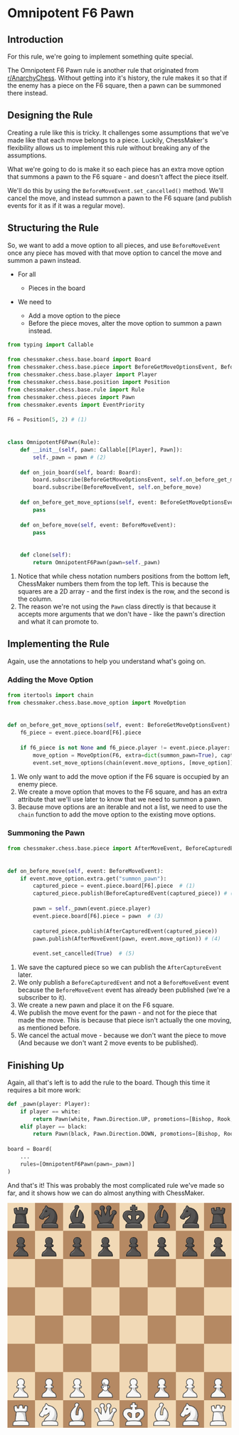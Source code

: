 # Omnipotent F6 Pawn

## Introduction

For this rule, we're going to implement something quite special.

The Omnipotent F6 Pawn rule is another rule that originated from [r/AnarchyChess](https://www.reddit.com/r/AnarchyChess/).
Without getting into it's history, the rule makes it so that if the enemy has a piece
on the F6 square, then a pawn can be summoned there instead.

## Designing the Rule

Creating a rule like this is tricky. It challenges some assumptions that we've made
like that each move belongs to a piece. Luckily, ChessMaker's flexibility allows us
to implement this rule without breaking any of the assumptions.

What we're going to do is make it so each piece has an extra move option that
summons a pawn to the F6 square - and doesn't affect the piece itself.

We'll do this by using the `BeforeMoveEvent.set_cancelled()` method.
We'll cancel the move, and instead summon a pawn to the F6 square
(and publish events for it as if it was a regular move).

## Structuring the Rule

So, we want to add a move option to all pieces, and use `BeforeMoveEvent`
once any piece has moved with that move option to cancel the move and summon a pawn instead.

- For all

    * Pieces in the board
  
- We need to

    * Add a move option to the piece
    * Before the piece moves, alter the move option to summon a pawn instead.

```python title="omnipotent_f6_pawn.py"
from typing import Callable

from chessmaker.chess.base.board import Board
from chessmaker.chess.base.piece import BeforeGetMoveOptionsEvent, BeforeMoveEvent
from chessmaker.chess.base.player import Player
from chessmaker.chess.base.position import Position
from chessmaker.chess.base.rule import Rule
from chessmaker.chess.pieces import Pawn
from chessmaker.events import EventPriority

F6 = Position(5, 2) # (1)


class OmnipotentF6Pawn(Rule):
    def __init__(self, pawn: Callable[[Player], Pawn]):
        self._pawn = pawn # (2)

    def on_join_board(self, board: Board):
        board.subscribe(BeforeGetMoveOptionsEvent, self.on_before_get_move_options, EventPriority.HIGH)
        board.subscribe(BeforeMoveEvent, self.on_before_move)

    def on_before_get_move_options(self, event: BeforeGetMoveOptionsEvent):
        pass
    
    def on_before_move(self, event: BeforeMoveEvent):
        pass


    def clone(self):
        return OmnipotentF6Pawn(pawn=self._pawn)
```

1. Notice that while chess notation numbers positions from the bottom left, ChessMaker
   numbers them from the top left. This is because the squares are a 2D array - and
   the first index is the row, and the second is the column.
2. The reason we're not using the `Pawn` class directly is that because it
   accepts more arguments that we don't have - like the pawn's direction
   and what it can promote to.

## Implementing the Rule

Again, use the annotations to help you understand what's going on.

### Adding the Move Option

```python
from itertools import chain
from chessmaker.chess.base.move_option import MoveOption


def on_before_get_move_options(self, event: BeforeGetMoveOptionsEvent):
    f6_piece = event.piece.board[F6].piece

    if f6_piece is not None and f6_piece.player != event.piece.player: # (1)
        move_option = MoveOption(F6, extra=dict(summon_pawn=True), captures={F6}) # (2)
        event.set_move_options(chain(event.move_options, [move_option])) # (3)
```

1. We only want to add the move option if the F6 square is occupied by an enemy piece.
2. We create a move option that moves to the F6 square, and has an extra
   attribute that we'll use later to know that we need to summon a pawn.
3. Because move options are an iterable and not a list, we need to use the
   `chain` function to add the move option to the existing move options.

### Summoning the Pawn

```python
from chessmaker.chess.base.piece import AfterMoveEvent, BeforeCapturedEvent AfterCapturedEvent


def on_before_move(self, event: BeforeMoveEvent):
    if event.move_option.extra.get("summon_pawn"):
        captured_piece = event.piece.board[F6].piece  # (1)
        captured_piece.publish(BeforeCapturedEvent(captured_piece)) # (2)

        pawn = self._pawn(event.piece.player)
        event.piece.board[F6].piece = pawn  # (3)

        captured_piece.publish(AfterCapturedEvent(captured_piece))
        pawn.publish(AfterMoveEvent(pawn, event.move_option)) # (4)

        event.set_cancelled(True)  # (5)
```

1. We save the captured piece so we can publish the `AfterCaptureEvent` later.
2. We only publish a `BeforeCapturedEvent` and not a `BeforeMoveEvent` event because
   the `BeforeMoveEvent` event has already been published (we're a subscriber to it).
3. We create a new pawn and place it on the F6 square.
4. We publish the move event for the pawn - and not for the piece that made the move.
   This is because that piece isn't actually the one moving, as mentioned before.
5. We cancel the actual move - because we don't want the piece to move
   (And because we don't want 2 move events to be published).


## Finishing Up

Again, all that's left is to add the rule to the board. Though this time it requires
a bit more work:

```python
def _pawn(player: Player):
    if player == white:
        return Pawn(white, Pawn.Direction.UP, promotions=[Bishop, Rook, Queen, Knight])
    elif player == black:
        return Pawn(black, Pawn.Direction.DOWN, promotions=[Bishop, Rook, Queen, Knight])

board = Board(
    ...
    rules=[OmnipotentF6Pawn(pawn=_pawn)]
)
```

And that's it! This was probably the most complicated rule we've made so far,
and it shows how we can do almost anything with ChessMaker.

![Omnipotent F6 Pawn](../../assets/gifs/omnipotent_f6_pawn.gif)

